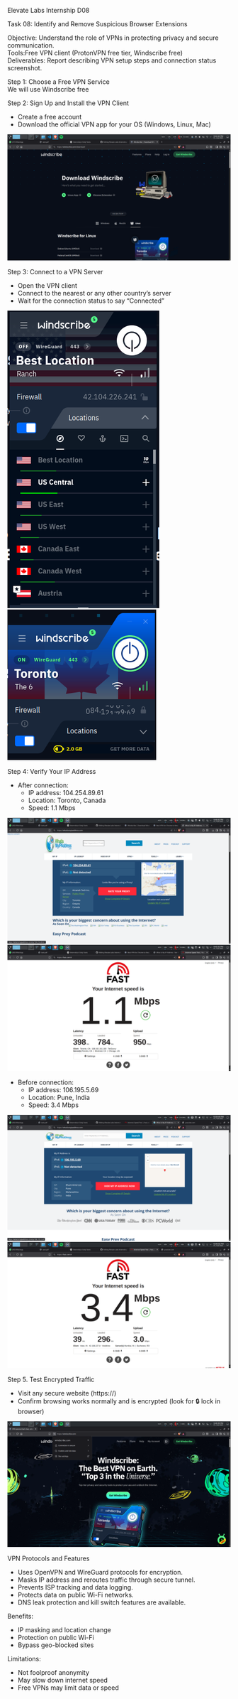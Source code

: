 Elevate Labs Internship D08  

Task 08: Identify and Remove Suspicious Browser Extensions  

Objective: Understand the role of VPNs in protecting privacy and secure communication.  
Tools:Free VPN client (ProtonVPN free tier, Windscribe free)  
Deliverables: Report describing VPN setup steps and connection status screenshot.  

Step 1: Choose a Free VPN Service  
We will use Windscribe free

Step 2: Sign Up and Install the VPN Client  
- Create a free account
- Download the official VPN app for your OS (Windows, Linux, Mac)  
<img src="images/1.png">

Step 3:  Connect to a VPN Server  
- Open the VPN client
- Connect to the nearest or any other country’s server
- Wait for the connection status to say “Connected”  
<img src="images/2.png">
<img src="images/3.png">  

Step 4: Verify Your IP Address
- After connection:
  + IP address: 104.254.89.61
  + Location: Toronto, Canada
  + Speed: 1.1 Mbps
<img src="images/4.png">  
<img src="images/6.png">

- Before connection:
  + IP address: 106.195.5.69
  + Location: Pune, India
  + Speed: 3.4 Mbps
<img src="images/7.png">
<img src="images/8.png">  

Step 5. Test Encrypted Traffic  
- Visit any secure website (https://)
- Confirm browsing works normally and is encrypted (look for 🔒 lock in browser)
<img src="images/5.png">

VPN Protocols and Features
- Uses OpenVPN and WireGuard protocols for encryption.
- Masks IP address and reroutes traffic through secure tunnel.
- Prevents ISP tracking and data logging.
- Protects data on public Wi-Fi networks.
- DNS leak protection and kill switch features are available.

Benefits:
- IP masking and location change
- Protection on public Wi-Fi
- Bypass geo-blocked sites

Limitations:
- Not foolproof anonymity
- May slow down internet speed
- Free VPNs may limit data or speed
